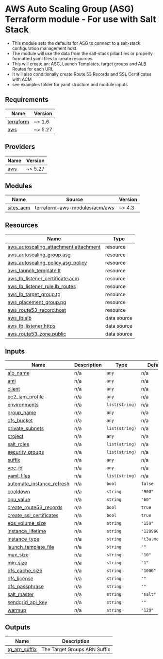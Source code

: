 # AWS Auto Scaling Group (ASG) Terraform module - For use with Salt Stack
  - This module sets the defaults for ASG to connect to a salt-stack configuration management host.
  - The module will use the data from the salt-stack pillar files or properly formatted yaml files to create resources.
  - This will create an: ASG, Launch Templates, target groups and ALB Routes for each URL
  - It will also conditionally create Route 53 Records and SSL Certificates with ACM
  - see examples folder for yaml structure and module inputs

<!-- BEGIN_TF_DOCS -->
## Requirements

| Name | Version |
|------|---------|
| <a name="requirement_terraform"></a> [terraform](#requirement\_terraform) | ~> 1.6 |
| <a name="requirement_aws"></a> [aws](#requirement\_aws) | ~> 5.27 |

## Providers

| Name | Version |
|------|---------|
| <a name="provider_aws"></a> [aws](#provider\_aws) | ~> 5.27 |

## Modules

| Name | Source | Version |
|------|--------|---------|
| <a name="module_sites_acm"></a> [sites\_acm](#module\_sites\_acm) | terraform-aws-modules/acm/aws | ~> 4.3 |

## Resources

| Name | Type |
|------|------|
| [aws_autoscaling_attachment.attachment](https://registry.terraform.io/providers/hashicorp/aws/latest/docs/resources/autoscaling_attachment) | resource |
| [aws_autoscaling_group.asg](https://registry.terraform.io/providers/hashicorp/aws/latest/docs/resources/autoscaling_group) | resource |
| [aws_autoscaling_policy.asg_policy](https://registry.terraform.io/providers/hashicorp/aws/latest/docs/resources/autoscaling_policy) | resource |
| [aws_launch_template.lt](https://registry.terraform.io/providers/hashicorp/aws/latest/docs/resources/launch_template) | resource |
| [aws_lb_listener_certificate.acm](https://registry.terraform.io/providers/hashicorp/aws/latest/docs/resources/lb_listener_certificate) | resource |
| [aws_lb_listener_rule.lb_routes](https://registry.terraform.io/providers/hashicorp/aws/latest/docs/resources/lb_listener_rule) | resource |
| [aws_lb_target_group.tg](https://registry.terraform.io/providers/hashicorp/aws/latest/docs/resources/lb_target_group) | resource |
| [aws_placement_group.pg](https://registry.terraform.io/providers/hashicorp/aws/latest/docs/resources/placement_group) | resource |
| [aws_route53_record.host](https://registry.terraform.io/providers/hashicorp/aws/latest/docs/resources/route53_record) | resource |
| [aws_lb.alb](https://registry.terraform.io/providers/hashicorp/aws/latest/docs/data-sources/lb) | data source |
| [aws_lb_listener.https](https://registry.terraform.io/providers/hashicorp/aws/latest/docs/data-sources/lb_listener) | data source |
| [aws_route53_zone.public](https://registry.terraform.io/providers/hashicorp/aws/latest/docs/data-sources/route53_zone) | data source |

## Inputs

| Name | Description | Type | Default | Required |
|------|-------------|------|---------|:--------:|
| <a name="input_alb_name"></a> [alb\_name](#input\_alb\_name) | n/a | `any` | n/a | yes |
| <a name="input_ami"></a> [ami](#input\_ami) | n/a | `any` | n/a | yes |
| <a name="input_client"></a> [client](#input\_client) | n/a | `any` | n/a | yes |
| <a name="input_ec2_iam_profile"></a> [ec2\_iam\_profile](#input\_ec2\_iam\_profile) | n/a | `any` | n/a | yes |
| <a name="input_environments"></a> [environments](#input\_environments) | n/a | `list(string)` | n/a | yes |
| <a name="input_group_name"></a> [group\_name](#input\_group\_name) | n/a | `any` | n/a | yes |
| <a name="input_ofs_bucket"></a> [ofs\_bucket](#input\_ofs\_bucket) | n/a | `any` | n/a | yes |
| <a name="input_private_subnets"></a> [private\_subnets](#input\_private\_subnets) | n/a | `list(string)` | n/a | yes |
| <a name="input_project"></a> [project](#input\_project) | n/a | `any` | n/a | yes |
| <a name="input_salt_roles"></a> [salt\_roles](#input\_salt\_roles) | n/a | `list(string)` | n/a | yes |
| <a name="input_security_groups"></a> [security\_groups](#input\_security\_groups) | n/a | `list(string)` | n/a | yes |
| <a name="input_suffix"></a> [suffix](#input\_suffix) | n/a | `any` | n/a | yes |
| <a name="input_vpc_id"></a> [vpc\_id](#input\_vpc\_id) | n/a | `any` | n/a | yes |
| <a name="input_yaml_files"></a> [yaml\_files](#input\_yaml\_files) | n/a | `list(string)` | n/a | yes |
| <a name="input_automate_instance_refresh"></a> [automate\_instance\_refresh](#input\_automate\_instance\_refresh) | n/a | `bool` | `false` | no |
| <a name="input_cooldown"></a> [cooldown](#input\_cooldown) | n/a | `string` | `"900"` | no |
| <a name="input_cpu_value"></a> [cpu\_value](#input\_cpu\_value) | n/a | `string` | `"60"` | no |
| <a name="input_create_route53_records"></a> [create\_route53\_records](#input\_create\_route53\_records) | n/a | `bool` | `true` | no |
| <a name="input_create_ssl_certificates"></a> [create\_ssl\_certificates](#input\_create\_ssl\_certificates) | n/a | `bool` | `true` | no |
| <a name="input_ebs_volume_size"></a> [ebs\_volume\_size](#input\_ebs\_volume\_size) | n/a | `string` | `"150"` | no |
| <a name="input_instance_lifetime"></a> [instance\_lifetime](#input\_instance\_lifetime) | n/a | `string` | `"1209600"` | no |
| <a name="input_instance_type"></a> [instance\_type](#input\_instance\_type) | n/a | `string` | `"t3a.medium"` | no |
| <a name="input_launch_template_file"></a> [launch\_template\_file](#input\_launch\_template\_file) | n/a | `string` | `""` | no |
| <a name="input_max_size"></a> [max\_size](#input\_max\_size) | n/a | `string` | `"10"` | no |
| <a name="input_min_size"></a> [min\_size](#input\_min\_size) | n/a | `string` | `"1"` | no |
| <a name="input_ofs_cache_size"></a> [ofs\_cache\_size](#input\_ofs\_cache\_size) | n/a | `string` | `"100G"` | no |
| <a name="input_ofs_license"></a> [ofs\_license](#input\_ofs\_license) | n/a | `string` | `""` | no |
| <a name="input_ofs_passphrase"></a> [ofs\_passphrase](#input\_ofs\_passphrase) | n/a | `string` | `""` | no |
| <a name="input_salt_master"></a> [salt\_master](#input\_salt\_master) | n/a | `string` | `"salt"` | no |
| <a name="input_sendgrid_api_key"></a> [sendgrid\_api\_key](#input\_sendgrid\_api\_key) | n/a | `string` | `""` | no |
| <a name="input_warmup"></a> [warmup](#input\_warmup) | n/a | `string` | `"120"` | no |

## Outputs

| Name | Description |
|------|-------------|
| <a name="output_tg_arn_suffix"></a> [tg\_arn\_suffix](#output\_tg\_arn\_suffix) | The Target Groups ARN Suffix |
<!-- END_TF_DOCS -->